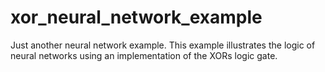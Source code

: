 # xor_neural_network_example

Just another neural network example. This example illustrates the logic of neural networks using an implementation of the XORs logic gate.
